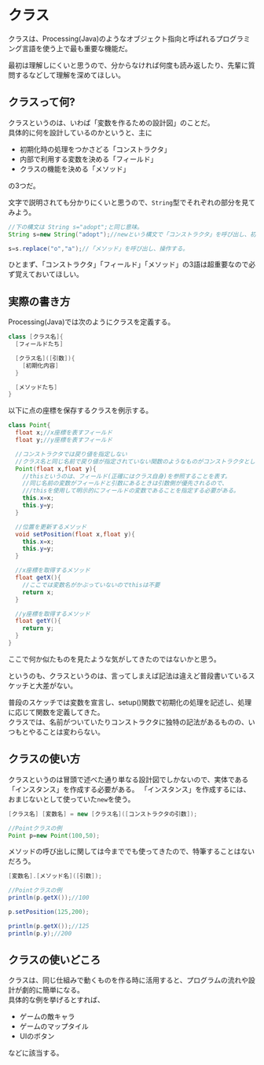 # クラス
クラスは、Processing(Java)のようなオブジェクト指向と呼ばれるプログラミング言語を使う上で最も重要な機能だ。

最初は理解しにくいと思うので、分からなければ何度も読み返したり、先輩に質問するなどして理解を深めてほしい。

## クラスって何?
クラスというのは、いわば「変数を作るための設計図」のことだ。<br>
具体的に何を設計しているのかというと、主に
- 初期化時の処理をつかさどる「コンストラクタ」
- 内部で利用する変数を決める「フィールド」
- クラスの機能を決める「メソッド」

の3つだ。

文字で説明されても分かりにくいと思うので、`String`型でそれぞれの部分を見てみよう。
```Java
//下の構文は String s="adopt";と同じ意味。
String s=new String("adopt");//newという構文で「コンストラクタ」を呼び出し、初期化する。同時に、内部の「フィールド」に必要な情報が記録される。

s=s.replace("o","a");//「メソッド」を呼び出し、操作する。
```

ひとまず、「コンストラクタ」「フィールド」「メソッド」の3語は超重要なので必ず覚えておいてほしい。

## 実際の書き方
Processing(Java)では次のようにクラスを定義する。
```Java
class [クラス名]{
  [フィールドたち]

  [クラス名]([引数]){
    [初期化内容]
  }

  [メソッドたち]
}
```

以下に点の座標を保存するクラスを例示する。
```Java
class Point{
  float x;//x座標を表すフィールド
  float y;//y座標を表すフィールド

  //コンストラクタでは戻り値を指定しない
  //クラス名と同じ名前で戻り値が指定されていない関数のようなものがコンストラクタとして認識される。
  Point(float x,float y){
    //thisというのは、フィールド(正確にはクラス自身)を参照することを表す。
    //同じ名前の変数がフィールドと引数にあるときは引数側が優先されるので、
    ///thisを使用して明示的にフィールドの変数であることを指定する必要がある。
    this.x=x;
    this.y=y;
  }

  //位置を更新するメソッド
  void setPosition(float x,float y){
    this.x=x;
    this.y=y;
  }

  //x座標を取得するメソッド
  float getX(){
    //ここでは変数名がかぶっていないのでthisは不要
    return x;
  }

  //y座標を取得するメソッド
  float getY(){
    return y;
  }
}
```

ここで何か似たものを見たような気がしてきたのではないかと思う。

というのも、クラスというのは、言ってしまえば記法は違えど普段書いているスケッチと大差がない。

普段のスケッチでは変数を宣言し、setup()関数で初期化の処理を記述し、処理に応じて関数を定義してきた。<br>
クラスでは、名前がついていたりコンストラクタに独特の記法があるものの、いつもとやることは変わらない。

## クラスの使い方
クラスというのは冒頭で述べた通り単なる設計図でしかないので、実体である「インスタンス」を作成する必要がある。
「インスタンス」を作成するには、おまじないとして使っていた`new`を使う。
```Java
[クラス名] [変数名] = new [クラス名]([コンストラクタの引数]);

//Pointクラスの例
Point p=new Point(100,50);
```

メソッドの呼び出しに関しては今まででも使ってきたので、特筆することはないだろう。
```Java
[変数名].[メソッド名]([引数]);

//Pointクラスの例
println(p.getX());//100

p.setPosition(125,200);

println(p.getX());//125
println(p.y);//200
```

## クラスの使いどころ
クラスは、同じ仕組みで動くものを作る時に活用すると、プログラムの流れや設計が劇的に簡単になる。<br>
具体的な例を挙げるとすれば、
- ゲームの敵キャラ
- ゲームのマップタイル
- UIのボタン

などに該当する。